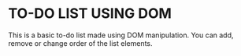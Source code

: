 # TO-DO LIST USING DOM

This is a basic to-do list made using DOM manipulation.
You can add, remove or change order of the list elements.